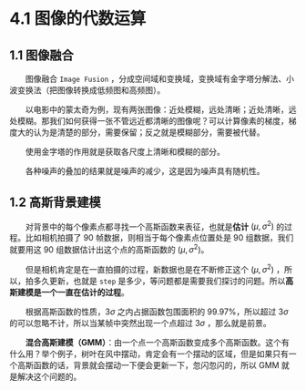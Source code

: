 # 4.1 图像的代数运算

## 1.1 图像融合

　　图像融合 `Image Fusion` ，分成空间域和变换域，变换域有金字塔分解法、小波变换法（把图像转换成低频图和高频图）。

　　以电影中的蒙太奇为例，现有两张图像：近处模糊，远处清晰；近处清晰，远处模糊。那我们如何获得一张不管远近都清晰的图像呢？可以计算像素的梯度，梯度大的认为是清楚的部分，需要保留；反之就是模糊部分，需要被代替。

　　使用金字塔的作用就是获取各尺度上清晰和模糊的部分。

　　各种噪声的叠加的结果就是噪声的减少，这是因为噪声具有随机性。

## 1.2 高斯背景建模

　　对背景中的每个像素点都寻找一个高斯函数来表征，也就是**估计** $(\mu, \sigma^2)$ 的过程。比如相机拍摄了 90 帧数据，则相当于每个像素点位置处是 90 组数据，我们就要用这 90 组数据估计出这个点的高斯函数的 $(\mu, \sigma^2)$。

　　但是相机肯定是在一直拍摄的过程，新数据也是在不断修正这个 $(\mu, \sigma^2)$ ，所以，拍多久更新，也就是 `step` 是多少，等问题都是需要我们探讨的问题。所以**高斯建模是一个一直在估计的过程**。

　　根据高斯函数的性质，$3 \sigma$ 之内占据函数包围面积的 99.97%，所以超过 $3 \sigma$ 的可以忽略不计，所以当某帧中突然出现一个点超过 $3 \sigma$ ，那么就是前景。

　　**混合高斯建模（GMM）**：由一个点一个高斯函数变成多个高斯函数。这个有什么用？举个例子，树叶在风中摆动，肯定会有一个摆动的区域，但是如果只有一个高斯函数的话，背景就会摆动一下便会更新一下，忽闪忽闪的，所以 GMM 就是解决这个问题的。
